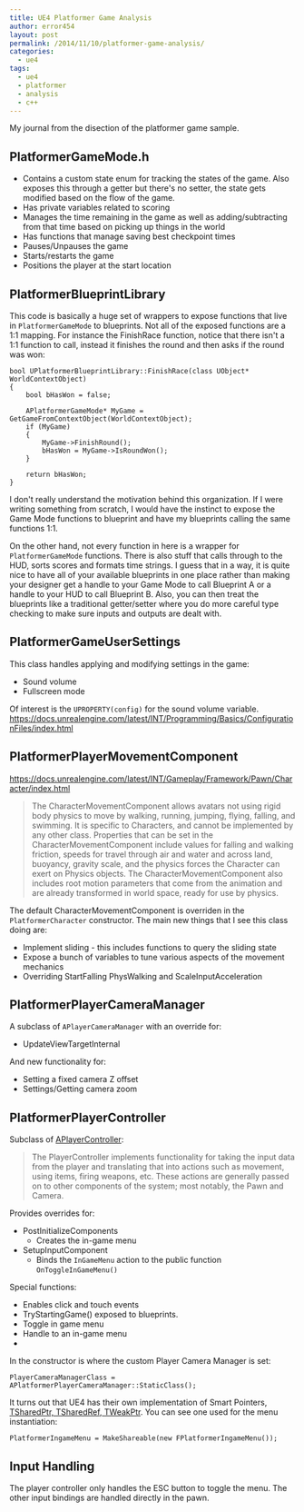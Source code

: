 ```yaml
---
title: UE4 Platformer Game Analysis
author: error454
layout: post
permalink: /2014/11/10/platformer-game-analysis/
categories:
  - ue4
tags:
  - ue4
  - platformer
  - analysis
  - c++
---
```


My journal from the disection of the platformer game sample.

## PlatformerGameMode.h ##
* Contains a custom state enum for tracking the states of the game. Also exposes this through a getter but there's no setter, the state gets modified based on the flow of the game.
* Has private variables related to scoring
* Manages the time remaining in the game as well as adding/subtracting from that time based on picking up things in the world
* Has functions that manage saving best checkpoint times
* Pauses/Unpauses the game
* Starts/restarts the game
* Positions the player at the start location

## PlatformerBlueprintLibrary ##
This code is basically a huge set of wrappers to expose functions that live in `PlatformerGameMode` to blueprints. Not all of the exposed functions are a 1:1 mapping. For instance the FinishRace function, notice that there isn't a 1:1 function to call, instead it finishes the round and then asks if the round was won:

    bool UPlatformerBlueprintLibrary::FinishRace(class UObject* WorldContextObject)
    {
    	bool bHasWon = false;
    
    	APlatformerGameMode* MyGame = GetGameFromContextObject(WorldContextObject);
    	if (MyGame)
    	{
    		MyGame->FinishRound();
    		bHasWon = MyGame->IsRoundWon();
    	}
    
    	return bHasWon;
    }

I don't really understand the motivation behind this organization. If I were writing something from scratch, I would have the instinct to expose the Game Mode functions to blueprint and have my blueprints calling the same functions 1:1.

On the other hand, not every function in here is a wrapper for `PlatformerGameMode` functions. There is also stuff that calls through to the HUD, sorts scores and formats time strings. I guess that in a way, it is quite nice to have all of your available blueprints in one place rather than making your designer get a handle to your Game Mode to call Blueprint A or a handle to your HUD to call Blueprint B. Also, you can then treat the blueprints like a traditional getter/setter where you do more careful type checking to make sure inputs and outputs are dealt with.

## PlatformerGameUserSettings ##
This class handles applying and modifying settings in the game:
* Sound volume
* Fullscreen mode

Of interest is the `UPROPERTY(config)` for the sound volume variable. 
https://docs.unrealengine.com/latest/INT/Programming/Basics/ConfigurationFiles/index.html

## PlatformerPlayerMovementComponent ##
https://docs.unrealengine.com/latest/INT/Gameplay/Framework/Pawn/Character/index.html

> The CharacterMovementComponent allows avatars not using rigid body physics to move by walking, running, jumping, flying, falling, and swimming. It is specific to Characters, and cannot be implemented by any other class. Properties that can be set in the CharacterMovementComponent include values for falling and walking friction, speeds for travel through air and water and across land, buoyancy, gravity scale, and the physics forces the Character can exert on Physics objects. The CharacterMovementComponent also includes root motion parameters that come from the animation and are already transformed in world space, ready for use by physics.

The default CharacterMovementComponent is overriden in the `PlatformerCharacter` constructor. The main new things that I see this class doing are:
* Implement sliding - this includes functions to query the sliding state
* Expose a bunch of variables to tune various aspects of the movement mechanics
* Overriding StartFalling PhysWalking and ScaleInputAcceleration

## PlatformerPlayerCameraManager ##
A subclass of `APlayerCameraManager` with an override for:
* UpdateViewTargetInternal

And new functionality for:
* Setting a fixed camera Z offset
* Settings/Getting camera zoom

## PlatformerPlayerController ##
Subclass of [APlayerController](https://docs.unrealengine.com/latest/INT/Gameplay/Framework/Controller/index.html):
> The PlayerController implements functionality for taking the input data from the player and translating that into actions such as movement, using items, firing weapons, etc. These actions are generally passed on to other components of the system; most notably, the Pawn and Camera.

Provides overrides for:
* PostInitializeComponents
    * Creates the in-game menu
* SetupInputComponent
    * Binds the `InGameMenu` action to the public function `OnToggleInGameMenu()`

Special functions:
* Enables click and touch events
* TryStartingGame() exposed to blueprints.
* Toggle in game menu
* Handle to an in-game menu
* 
In the constructor is where the custom Player Camera Manager is set:

`PlayerCameraManagerClass = APlatformerPlayerCameraManager::StaticClass();`

It turns out that UE4 has their own implementation of Smart Pointers, [TSharedPtr, TSharedRef, TWeakPtr](https://docs.unrealengine.com/latest/INT/Programming/UnrealArchitecture/SmartPointerLibrary/index.html). You can see one used for the menu instantiation:

    PlatformerIngameMenu = MakeShareable(new FPlatformerIngameMenu());

## Input Handling ##
The player controller only handles the ESC button to toggle the menu. The other input bindings are handled directly in the pawn.